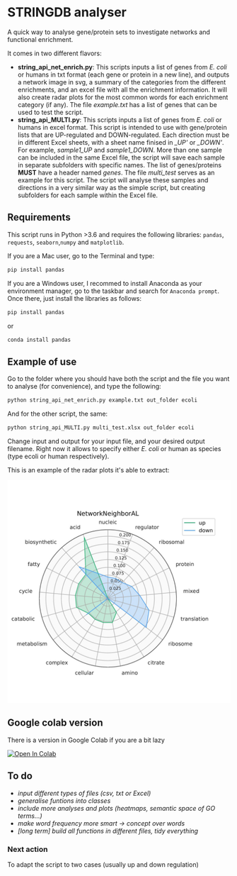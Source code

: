 # STRINGDB analyser
A quick way to analyse gene/protein sets to investigate networks and functional enrichment.

It comes in two different flavors:
* **string_api_net_enrich.py**: This scripts inputs a list of genes from _E. coli_ or humans in txt format (each gene or protein in a new line), and outputs a network image in svg, a summary of the categories from the different enrichments, and an excel file with all the enrichment information. It will also create radar plots for the most common words for each enrichment category (if any). The file _example.txt_ has a list of genes that can be used to test the script. 
* **string_api_MULTI.py**: This scripts inputs a list of genes from _E. coli_ or humans in excel format. This script is intended to use with gene/protein lists that are UP-regulated and DOWN-regulated. Each direction must be in different Excel sheets, with a sheet name finised in _\_UP'_ or _\_DOWN'_. For example, _sample1\_UP_ and _sample1\_DOWN_. More than one sample can be included in the same Excel file, the script will save each sample in separate subfolders with specific names. The list of genes/proteins **MUST** have a header named _genes_. The file _multi_test_ serves as an example for this script. The script will analyse these samples and directions in a very similar way as the simple script, but creating subfolders for each sample within the Excel file. 



## Requirements

This script runs in Python >3.6 and requires the following libraries: `pandas`, `requests`, `seaborn`,`numpy` and `matplotlib`.

If you are a Mac user, go to the Terminal and type:

```bash
pip install pandas
```

If you are a Windows user, I recommed to install Anaconda as your environment manager, go to the taskbar and search for `Anaconda prompt`. Once there, just install the libraries as follows:

```bash
pip install pandas
```

or

```bash
conda install pandas
```

## Example of use

Go to the folder where you should have both the script and the file you want to analyse (for convenience), and type the following:

```bash
python string_api_net_enrich.py example.txt out_folder ecoli
```

And for the other script, the same:

```bash
python string_api_MULTI.py multi_test.xlsx out_folder ecoli
```

Change input and output for your input file, and your desired output filename.
Right now it allows to specify either _E. coli_ or human as species (type ecoli or human respectively). 

This is an example of the radar plots it's able to extract:

![alt text](https://github.com/dmartimarti/STRINGDB_analyser/blob/main/figs/radar_example.JPG)


## Google colab version

There is a version in Google Colab if you are a bit lazy

[![Open In Colab](https://colab.research.google.com/assets/colab-badge.svg)](https://colab.research.google.com/drive/1pMRsXxKZX_L20ehAleMw2yHH79q1uUIK?usp=sharing)


## To do

* _input different types of files (csv, txt or Excel)_
* _generalise funtions into classes_
* _include more analyses and plots (heatmaps, semantic space of GO terms...)_
* _make word frequency more smart -> concept over words_
* _[long term] build all functions in different files, tidy everything_

### Next action

To adapt the script to two cases (usually up and down regulation) 
